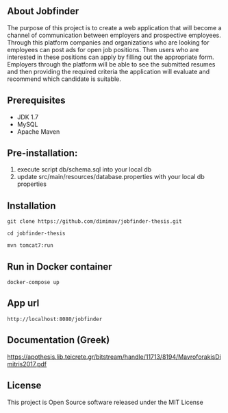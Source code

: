 ## About Jobfinder
The purpose of this project is to create a web application that will become a channel of communication between employers and prospective employees. Through this platform companies and organizations who are looking for employees can post ads for open job positions. Then users who are interested in these positions can apply by filling out the appropriate form. Employers through the platform will be able to see the submitted resumes and then providing the required criteria the application will evaluate
and recommend which candidate is suitable.

## Prerequisites
* JDK 1.7
* MySQL
* Apache Maven

## Pre-installation:
1. execute script db/schema.sql into your local db
2. update src/main/resources/database.properties with your local db properties

## Installation
`git clone https://github.com/dimimav/jobfinder-thesis.git`

`cd jobfinder-thesis`

`mvn tomcat7:run`

## Run in Docker container
`docker-compose up`

## App url
`http://localhost:8080/jobfinder`

## Documentation (Greek)
https://apothesis.lib.teicrete.gr/bitstream/handle/11713/8194/MavroforakisDimitris2017.pdf

## License
This project is Open Source software released under the MIT License
